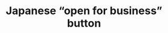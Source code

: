 ---
layout: symbols
title: Japanese “open for business” button
emoji: japanese_open_for_business_button
permalink: 🈺.html
---
